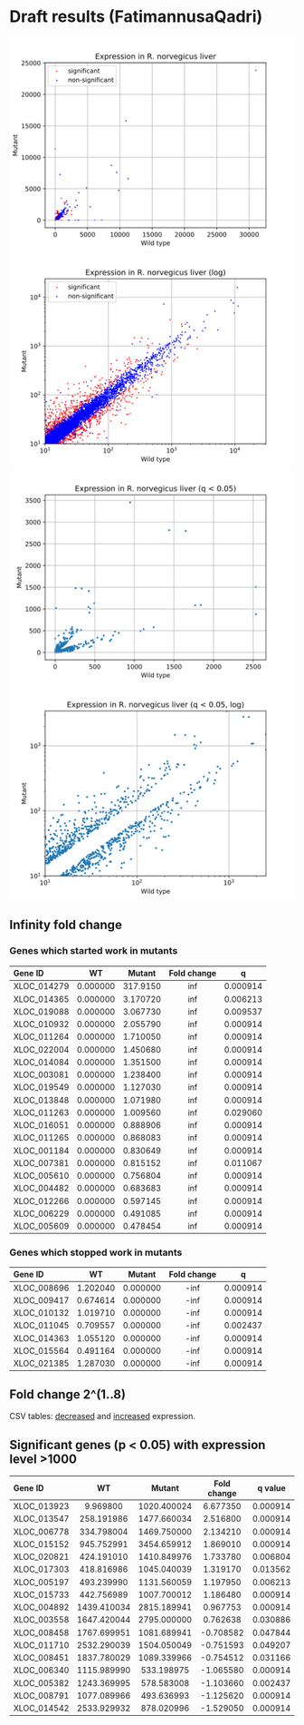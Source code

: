 # Draft results (FatimannusaQadri)

![Full expression](../scripts_results/Expression_all.svg)
![Full expression, log](../scripts_results/Expression_all_log.svg)
![Expression, q < 0.05](../scripts_results/Expression_all_q005.svg)
![Expression, q < 0.05, log](../scripts_results/Expression_all_q005_log.svg)

## Infinity fold change

### Genes which started work in mutants

| Gene ID     | WT       | Mutant   | Fold change | q        |
|:------------|:--------:|:--------:|:-----------:|:--------:|
| XLOC_014279 | 0.000000 | 317.9150 | inf         | 0.000914 |
| XLOC_014365 | 0.000000 | 3.170720 | inf         | 0.006213 |
| XLOC_019088 | 0.000000 | 3.067730 | inf         | 0.009537 |
| XLOC_010932 | 0.000000 | 2.055790 | inf         | 0.000914 |
| XLOC_011264 | 0.000000 | 1.710050 | inf         | 0.000914 |
| XLOC_022004 | 0.000000 | 1.450680 | inf         | 0.000914 |
| XLOC_014084 | 0.000000 | 1.351500 | inf         | 0.000914 |
| XLOC_003081 | 0.000000 | 1.238400 | inf         | 0.000914 |
| XLOC_019549 | 0.000000 | 1.127030 | inf         | 0.000914 |
| XLOC_013848 | 0.000000 | 1.071980 | inf         | 0.000914 |
| XLOC_011263 | 0.000000 | 1.009560 | inf         | 0.029060 |
| XLOC_016051 | 0.000000 | 0.888906 | inf         | 0.000914 |
| XLOC_011265 | 0.000000 | 0.868083 | inf         | 0.000914 |
| XLOC_001184 | 0.000000 | 0.830649 | inf         | 0.000914 |
| XLOC_007381 | 0.000000 | 0.815152 | inf         | 0.011067 |
| XLOC_005610 | 0.000000 | 0.756804 | inf         | 0.000914 |
| XLOC_004482 | 0.000000 | 0.683683 | inf         | 0.000914 |
| XLOC_012266 | 0.000000 | 0.597145 | inf         | 0.000914 |
| XLOC_006229 | 0.000000 | 0.491085 | inf         | 0.000914 |
| XLOC_005609 | 0.000000 | 0.478454 | inf         | 0.000914 |

### Genes which stopped work in mutants

| Gene ID     | WT       | Mutant   | Fold change | q        |
|:------------|:--------:|:--------:|:-----------:|:--------:|
| XLOC_008696 | 1.202040 | 0.000000 | -inf        | 0.000914 |
| XLOC_009417 | 0.674614 | 0.000000 | -inf        | 0.000914 |
| XLOC_010132 | 1.019710 | 0.000000 | -inf        | 0.000914 |
| XLOC_011045 | 0.709557 | 0.000000 | -inf        | 0.002437 |
| XLOC_014363 | 1.055120 | 0.000000 | -inf        | 0.000914 |
| XLOC_015564 | 0.491164 | 0.000000 | -inf        | 0.000914 |
| XLOC_021385 | 1.287030 | 0.000000 | -inf        | 0.000914 |

## Fold change 2^(1..8)

CSV tables: [decreased](../scripts_results/genes_minus_diff.csv) and [increased](../scripts_results/genes_plus_diff.csv) expression.

## Significant genes (p < 0.05) with expression level >1000

| Gene ID     | WT          | Mutant     | Fold change | q value |
|:------------|:-----------:|:-----------:|:---------:|:--------:|
| XLOC_013923 | 9.969800    | 1020.400024 | 6.677350  | 0.000914 |
| XLOC_013547 | 258.191986  | 1477.660034 | 2.516800  | 0.000914 |
| XLOC_006778 | 334.798004  | 1469.750000 | 2.134210  | 0.000914 |
| XLOC_015152 | 945.752991  | 3454.659912 | 1.869010  | 0.000914 |
| XLOC_020821 | 424.191010  | 1410.849976 | 1.733780  | 0.006804 |
| XLOC_017303 | 418.816986  | 1045.040039 | 1.319170  | 0.013562 |
| XLOC_005197 | 493.239990  | 1131.560059 | 1.197950  | 0.006213 |
| XLOC_015733 | 442.756989  | 1007.700012 | 1.186480  | 0.000914 |
| XLOC_004892 | 1439.410034 | 2815.189941 | 0.967753  | 0.000914 |
| XLOC_003558 | 1647.420044 | 2795.000000 | 0.762638  | 0.030886 |
| XLOC_008458 | 1767.699951 | 1081.689941 | -0.708582 | 0.047844 |
| XLOC_011710 | 2532.290039 | 1504.050049 | -0.751593 | 0.049207 |
| XLOC_008451 | 1837.780029 | 1089.339966 | -0.754512 | 0.031166 |
| XLOC_006340 | 1115.989990 | 533.198975  | -1.065580 | 0.000914 |
| XLOC_005382 | 1243.369995 | 578.583008  | -1.103660 | 0.002437 |
| XLOC_008791 | 1077.089966 | 493.636993  | -1.125620 | 0.000914 |
| XLOC_014542 | 2533.929932 | 878.020996  | -1.529050 | 0.000914 |
